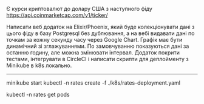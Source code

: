 Є курси криптовалют до долару CША з наступного фіду https://api.coinmarketcap.com/v1/ticker/


Написати веб додаток на Elixir/Phoenix, який буде колекціонувати дані з цього фіду в базу Postgresql без дублювання, а на вебі видавати дані по точкам за кожну секунду часу через Google Chart. Графік має бути динамічний зі зглажуваннями. По замовчуванню показуються дані за останню годину, але можна змінювати інтервал. Додаток покрити тестами, інтегрувати в CircleCI і написати скрипти для деплойменту з Minikube в k8s локально.

---
minikube start
kubectl -n rates create -f ./k8s/rates-deployment.yaml

kubectl -n rates get pods
